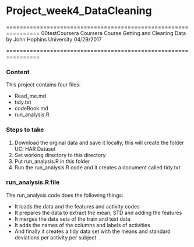 # Project_week4_DataCleaning 

================================================================
00testCoursera
Coursera Course Getting and Cleaning Data by John Hophins University
04/29/2017

================================================================
### Content 
This project contains four files:
- Read_me.md
- tidy.txt
- codeBook.md
- run_analysis.R

### Steps to take 
1. Download the orginal data and save it locally, this will create the folder UCI HAR Dataset
2. Set working directory to this directory
3. Put run_analysis.R in this folder
4. Run the run_analysis.R code and it creates a document called tidy.txt

### run_analysis.R file
The run_analysis code does the following things:
- It loads the data and the features and activity codes
- It prepares the data to extract the mean, STD and adding the features
- It merges the data sets of the train and test data
- It adds the names of the columns and labels of activities
- And finally it creates a tidy data set with the means and standard deviations per activity per subject

